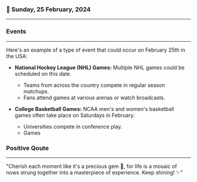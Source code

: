 ### 📅 Sunday, 25 February, 2024
------
### Events
------
Here's an example of a type of event that could occur on February 25th in the USA:

- **National Hockey League (NHL) Games:** Multiple NHL games could be scheduled on this date.
  - Teams from across the country compete in regular season matchups.
  - Fans attend games at various arenas or watch broadcasts.

- **College Basketball Games:** NCAA men's and women's basketball games often take place on Saturdays in February.
  - Universities compete in conference play.
  - Games
### Positive Qoute
------
"Cherish each moment like it's a precious gem 💎, for life is a mosaic of nows strung together into a masterpiece of experience. Keep shining! ✨"
